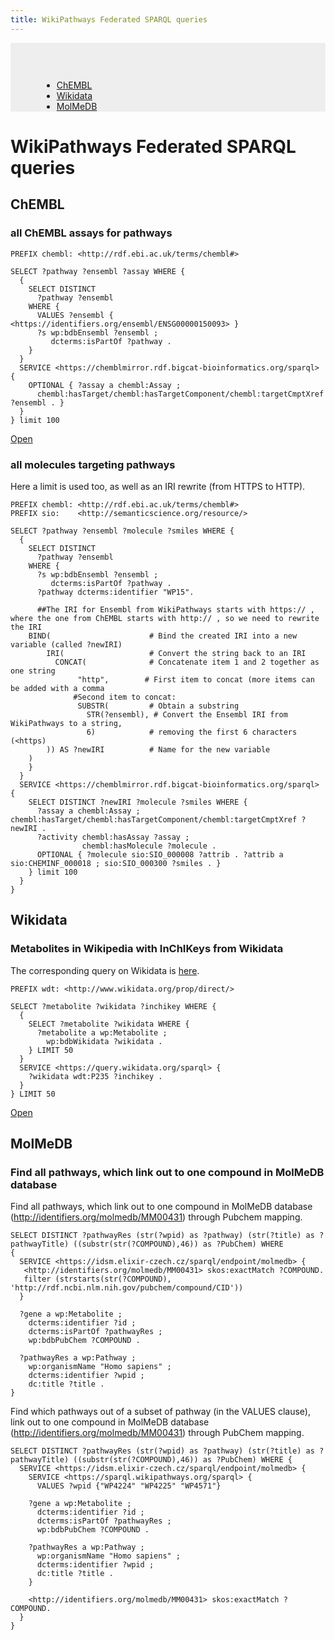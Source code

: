 ```yaml
---
title: WikiPathways Federated SPARQL queries
---
```


<div style="background:#eee; padding:20px 0px 0px 50px">
<h1></h1>
<div class="row">
    <div class="col text-nowrap">
            <ul>
                <li><a href="#chembl">ChEMBL</a></li>
                <li><a href="#wikidata">Wikidata</a></li>
                <li><a href="#molmedb">MolMeDB</a></li>
            </ul>
    </div>
</div></div>

<h1>WikiPathways Federated SPARQL queries</h1>

<h2 id="chembl">ChEMBL</h2>

<h3>all ChEMBL assays for pathways</h3>

```sparql
PREFIX chembl: <http://rdf.ebi.ac.uk/terms/chembl#>

SELECT ?pathway ?ensembl ?assay WHERE {
  {
    SELECT DISTINCT
      ?pathway ?ensembl
    WHERE {
      VALUES ?ensembl { <https://identifiers.org/ensembl/ENSG00000150093> }
      ?s wp:bdbEnsembl ?ensembl ;
         dcterms:isPartOf ?pathway .
    }
  }
  SERVICE <https://chemblmirror.rdf.bigcat-bioinformatics.org/sparql>  {
    OPTIONAL { ?assay a chembl:Assay ;
      chembl:hasTarget/chembl:hasTargetComponent/chembl:targetCmptXref ?ensembl . }
  }
} limit 100
```

[Open](https://bit.ly/40OKdI1)

<h3>all molecules targeting pathways</h3>

Here a limit is used too, as well as an IRI rewrite (from HTTPS to HTTP).

```sparql
PREFIX chembl: <http://rdf.ebi.ac.uk/terms/chembl#>
PREFIX sio:    <http://semanticscience.org/resource/>

SELECT ?pathway ?ensembl ?molecule ?smiles WHERE {
  {
    SELECT DISTINCT
      ?pathway ?ensembl
    WHERE {
      ?s wp:bdbEnsembl ?ensembl ;
         dcterms:isPartOf ?pathway .
      ?pathway dcterms:identifier "WP15".
      
      ##The IRI for Ensembl from WikiPathways starts with https:// , where the one from ChEMBL starts with http:// , so we need to rewrite the IRI
    BIND(                      # Bind the created IRI into a new variable (called ?newIRI)
        IRI(                   # Convert the string back to an IRI
          CONCAT(              # Concatenate item 1 and 2 together as one string
               "http",        # First item to concat (more items can be added with a comma
              #Second item to concat:
               SUBSTR(         # Obtain a substring
                 STR(?ensembl), # Convert the Ensembl IRI from WikiPathways to a string,
                 6)            # removing the first 6 characters (<https)
        )) AS ?newIRI          # Name for the new variable 
    )
    }
  }
  SERVICE <https://chemblmirror.rdf.bigcat-bioinformatics.org/sparql>  {
    SELECT DISTINCT ?newIRI ?molecule ?smiles WHERE {
      ?assay a chembl:Assay ; chembl:hasTarget/chembl:hasTargetComponent/chembl:targetCmptXref ?newIRI .
      ?activity chembl:hasAssay ?assay ;
                chembl:hasMolecule ?molecule .
      OPTIONAL { ?molecule sio:SIO_000008 ?attrib . ?attrib a sio:CHEMINF_000018 ; sio:SIO_000300 ?smiles . }
    } limit 100
  }
}
```

<h2 id="wikidata">Wikidata</h2>

<h3>Metabolites in Wikipedia with InChIKeys from Wikidata</h3>

The corresponding query on Wikidata is [here](https://www.wikidata.org/wiki/User:Pathwaybot/query_examples#Lists_metabolites_in_WikiPathways_and_InChIKeys_from_Wikidata).

```sparql
PREFIX wdt: <http://www.wikidata.org/prop/direct/>

SELECT ?metabolite ?wikidata ?inchikey WHERE {
  {
    SELECT ?metabolite ?wikidata WHERE {
      ?metabolite a wp:Metabolite ;
        wp:bdbWikidata ?wikidata .
    } LIMIT 50
  }
  SERVICE <https://query.wikidata.org/sparql> {
    ?wikidata wdt:P235 ?inchikey .
  }
} LIMIT 50
```

[Open](https://bit.ly/3j2Dw0T)

<h2 id="molmedb">MolMeDB</h2>

<h3>Find all pathways, which link out to one compound in MolMeDB database</h3>

Find all pathways, which link out to one compound in MolMeDB database (http://identifiers.org/molmedb/MM00431) through Pubchem mapping.

```sparql
SELECT DISTINCT ?pathwayRes (str(?wpid) as ?pathway) (str(?title) as ?pathwayTitle) ((substr(str(?COMPOUND),46)) as ?PubChem) WHERE
{
  SERVICE <https://idsm.elixir-czech.cz/sparql/endpoint/molmedb> {
   <http://identifiers.org/molmedb/MM00431> skos:exactMatch ?COMPOUND.
   filter (strstarts(str(?COMPOUND), 'http://rdf.ncbi.nlm.nih.gov/pubchem/compound/CID'))
  }
  
  ?gene a wp:Metabolite ;
    dcterms:identifier ?id ;
    dcterms:isPartOf ?pathwayRes ;
    wp:bdbPubChem ?COMPOUND .
  
  ?pathwayRes a wp:Pathway ;
    wp:organismName "Homo sapiens" ;
    dcterms:identifier ?wpid ;
    dc:title ?title . 
}
```

Find which pathways out of a subset of pathway (in the VALUES clause), link out to one compound in
MolMeDB database (http://identifiers.org/molmedb/MM00431) through PubChem mapping.

```sparql
SELECT DISTINCT ?pathwayRes (str(?wpid) as ?pathway) (str(?title) as ?pathwayTitle) ((substr(str(?COMPOUND),46)) as ?PubChem) WHERE {
  SERVICE <https://idsm.elixir-czech.cz/sparql/endpoint/molmedb> {
    SERVICE <https://sparql.wikipathways.org/sparql> {
      VALUES ?wpid {"WP4224" "WP4225" "WP4571"}

    ?gene a wp:Metabolite ;
      dcterms:identifier ?id ;
      dcterms:isPartOf ?pathwayRes ;
      wp:bdbPubChem ?COMPOUND .

    ?pathwayRes a wp:Pathway ;
      wp:organismName "Homo sapiens" ;
      dcterms:identifier ?wpid ;
      dc:title ?title .
    }
    
    <http://identifiers.org/molmedb/MM00431> skos:exactMatch ?COMPOUND.
  }
}
```



